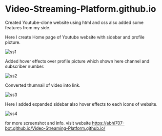# Video-Streaming-Platform.github.io

Created Youtube-clone website using html and css also added some features from my side.

Here I create Home page of Youtube website with sidebar and profile picture.

![ss1](https://user-images.githubusercontent.com/68341067/213869743-e47f1b44-731f-4c92-883f-0aef08f251c4.png)

Added hover effects over profile picture which shown here channel and subscriber number.

![ss2](https://user-images.githubusercontent.com/68341067/213869751-29ae532a-64f5-41b3-bb11-ddf4fa7ada87.png)

Converted thumnail of video into link.

![ss3](https://user-images.githubusercontent.com/68341067/213869759-1c4a5fc1-e783-4bff-a9a7-e147c8cfe560.png)

Here I added expanded sidebar also hover effects to each icons of website.

![ss4](https://user-images.githubusercontent.com/68341067/213869910-78e251b4-c520-4c86-b17d-1b83af3d4562.png)

for more screenshot and info. visit website https://abhi707-bot.github.io/Video-Streaming-Platform.github.io/
